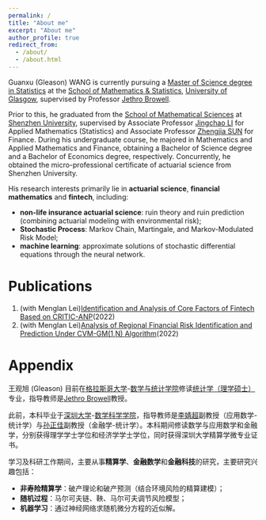 ```yaml
---
permalink: /
title: "About me"
excerpt: "About me"
author_profile: true
redirect_from: 
  - /about/
  - /about.html
---
```


Guanxu (Gleason) WANG is currently pursuing a [Master of Science degree in Statistics](https://www.gla.ac.uk/postgraduate/taught/statistics/) at the [School of Mathematics & Statistics](https://www.gla.ac.uk/schools/mathematicsstatistics/), [University of Glasgow](https://www.gla.ac.uk/), supervised by Professor [Jethro Browell](https://www.gla.ac.uk/schools/mathematicsstatistics/staff/jethrobrowell/).

Prior to this, he graduated from the [School of Mathematical Sciences](https://math.szu.edu.cn/) at [Shenzhen University](https://www.szu.edu.cn/), supervised by Associate Professor [Jingchao LI](https://math.szu.edu.cn/info/1081/2953.htm) for Applied Mathematics (Statistics) and Associate Professor [Zhengjia SUN](https://bs.szu.edu.cn/teachers/profilee1d1.html) for Finance. During his undergraduate course, he majored in Mathematics and Applied Mathematics and Finance, obtaining a Bachelor of Science degree and a Bachelor of Economics degree, respectively. Concurrently, he obtained the micro-professional certificate of actuarial science from Shenzhen University.

His research interests primarily lie in **actuarial science**, **financial mathematics** and **fintech**, including:

* **non-life insurance actuarial science**: ruin theory and ruin prediction (combining actuarial modeling with environmental risk);
* **Stochastic Process**: Markov Chain, Martingale, and Markov-Modulated Risk Model;
* **machine learning**: approximate solutions of stochastic differential equations through the neural network.


Publications
======
1. (with MengIan Lei)[Identification and Analysis of Core Factors of Fintech Based on CRITIC-ANP](https://doi.org/10.2991/aebmr.k.220307.170)(2022)
2. (with MengIan Lei)[Analysis of Regional Financial Risk Identification and Prediction Under CVM-GM(1,N) Algorithm](https://doi.org/10.2991/aebmr.k.220502.039)(2022)

Appendix
======
王观旭 (Gleason) 目前在[格拉斯哥大学](https://www.gla.ac.uk/)-[数学与统计学院](https://www.gla.ac.uk/schools/mathematicsstatistics/)修读[统计学（理学硕士）](https://www.gla.ac.uk/postgraduate/taught/statistics/)专业，指导教师是[Jethro Browell](https://www.gla.ac.uk/schools/mathematicsstatistics/staff/jethrobrowell/)教授。

此前，本科毕业于[深圳大学](https://www.szu.edu.cn/)-[数学科学学院](https://math.szu.edu.cn/)，指导教师是[李婧超](https://math.szu.edu.cn/info/1081/2953.htm)副教授（应用数学-统计学）与[孙正佳](https://bs.szu.edu.cn/teachers/profilee1d1.html)副教授（金融学-统计学）。本科期间修读数学与应用数学和金融学，分别获得理学学士学位和经济学学士学位，同时获得深圳大学精算学微专业证书。

学习及科研工作期间，主要从事**精算学**、**金融数学**和**金融科技**的研究，主要研究兴趣包括：
* **非寿险精算学**：破产理论和破产预测（结合环境风险的精算建模）；
* **随机过程**：马尔可夫链、鞅、马尔可夫调节风险模型；
* **机器学习**：通过神经网络求随机微分方程的近似解。
